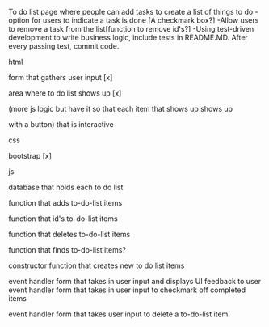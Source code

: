 To do list page where people can add tasks to create a list of things to do
-option for users to indicate a task is done [A checkmark box?]
-Allow users to remove a task from the list[function to remove id's?]
-Using test-driven development to write business logic, include tests in README.MD. After every passing test, commit code.

html
>
form that gathers user input [x]

area where to do list shows up [x]

(more js logic but have it so that each item that shows up shows up

with a button) that is interactive

css
>
bootstrap [x]


js
>
database that holds each to do list

function that adds to-do-list items

function that id's to-do-list items

function that deletes to-do-list items

function that finds to-do-list items? 

constructor function that creates new to do list items

event handler form that takes in user input and displays UI feedback
 to user
event handler form that takes in user input to checkmark off completed items

event handler form that takes user input to delete a to-do-list item.

